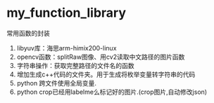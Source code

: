 # my_function_library
常用函数的封装

1. libyuv库：海思arm-himix200-linux
2. opencv函数：splitRaw图像、用cv2读取中文路径的图片函数
3. 字符串操作：获取完整路径的文件名的函数
4. 增加生成c++代码的文件夹。用于生成将枚举变量转字符串的代码
5. python  跨文件使用全局变量.
6. python crop已经用labelme么标记好的图片.(crop图片,自动修改json)
